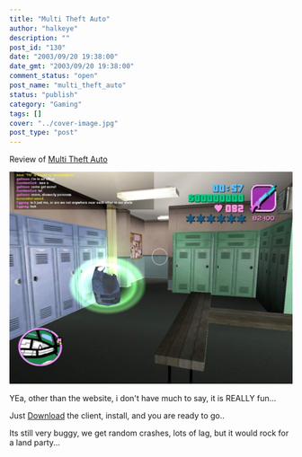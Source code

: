 ```yaml
---
title: "Multi Theft Auto"
author: "halkeye"
description: ""
post_id: "130"
date: "2003/09/20 19:38:00"
date_gmt: "2003/09/20 19:38:00"
comment_status: "open"
post_name: "multi_theft_auto"
status: "publish"
category: "Gaming"
tags: []
cover: "../cover-image.jpg"
post_type: "post"
---
```


Review of [Multi Theft Auto](https://web.archive.org/web/20180307003844/http://mtavc.com/)

![moocow](2956_f5f06c8aba2da87601eb0384c0d65c0d.jpg)

  

YEa, other than the website, i don't have much to say, it is REALLY fun...

Just [Download](https://web.archive.org/web/20180307003844/http://mtavc.com/) the client, install, and you are ready to go..

Its still very buggy, we get random crashes, lots of lag, but it would rock for a land party...
